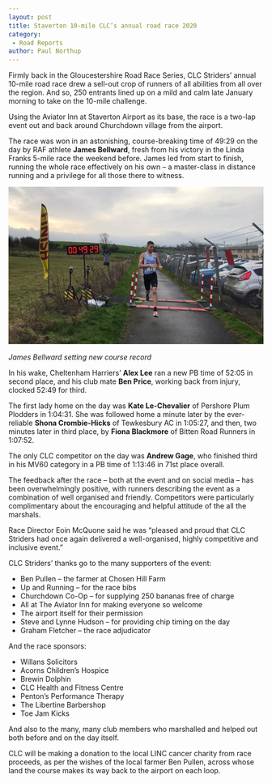 ```yaml
---
layout: post
title: Staverton 10-mile CLC’s annual road race 2020
category: 
 - Road Reports
author: Paul Northup
---
```


Firmly back in the Gloucestershire Road Race Series, CLC Striders’ annual 10-mile road race drew a sell-out crop of runners of all abilities from all over the region. And so, 250 entrants lined up on a mild and calm late January morning to take on the 10-mile challenge.

Using the Aviator Inn at Staverton Airport as its base, the race is a two-lap event out and back around Churchdown village from the airport. 

The race was won in an astonishing, course-breaking time of 49:29 on the day by RAF athlete __James Bellward__, fresh from his victory in the Linda Franks 5-mile race the weekend before. James led from start to finish, running the whole race effectively on his own – a master-class in distance running and a privilege for all those there to witness.

![James Bellward sets new course record in Staverton 10 2020](/Images/2020/01/James-Bellward-Staverton10-2020-768x474.jpg)

_James Bellward setting new course record_

In his wake, Cheltenham Harriers’ __Alex Lee__ ran a new PB time of 52:05 in second place, and his club mate __Ben Price__, working back from injury, clocked 52:49 for third.

The first lady home on the day was __Kate Le-Chevalier__ of Pershore Plum Plodders in 1:04:31. She was followed home a minute later by the ever-reliable __Shona Crombie-Hicks__ of Tewkesbury AC in 1:05:27, and then, two minutes later in third place, by __Fiona Blackmore__ of Bitten Road Runners in 1:07:52.

The only CLC competitor on the day was __Andrew Gage__, who finished third in his MV60 category in a PB time of 1:13:46 in 71st place overall.

The feedback after the race – both at the event and on social media – has been overwhelmingly positive, with runners describing the event as a combination of well organised and friendly. Competitors were particularly complimentary about the encouraging and helpful attitude of the all the marshals.

Race Director Eoin McQuone said he was “pleased and proud that CLC Striders had once again delivered a well-organised, highly competitive and inclusive event.”

CLC Striders’ thanks go to the many supporters of the event:

- Ben Pullen – the farmer at Chosen Hill Farm
- Up and Running – for the race bibs 
- Churchdown Co-Op – for supplying 250 bananas free of charge 
- All at The Aviator Inn for making everyone so welcome
- The airport itself for their permission
- Steve and Lynne Hudson – for providing chip timing on the day
- Graham Fletcher – the race adjudicator

And the race sponsors:

- Willans Solicitors 
- Acorns Children’s Hospice
- Brewin Dolphin
- CLC Health and Fitness Centre
- Penton’s Performance Therapy 
- The Libertine Barbershop
- Toe Jam Kicks

And also to the many, many club members who marshalled and helped out both before and on the day itself.

CLC will be making a donation to the local LINC cancer charity from race proceeds, as per the wishes of the local farmer Ben Pullen, across whose land the course makes its way back to the airport on each loop.
